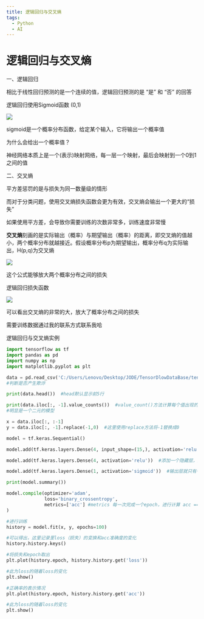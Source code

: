```yaml
---
title: 逻辑回归与交叉熵
tags:
  - Python
  - AI
---
```


# 逻辑回归与交叉熵

一、逻辑回归

相比于线性回归预测的是一个连续的值，逻辑回归预测的是 “是” 和 “否” 的回答

逻辑回归使用Sigmoid函数  (0,1)

![](\JODE-HRK.github.io\assets\image\sigmoid1.png)

sigmoid是一个概率分布函数，给定某个输入，它将输出一个概率值

为什么会给出一个概率值？

神经网络本质上是一个(表示)映射网络，每一层一个映射，最后会映射到一个0到1之间的值



二、交叉熵

平方差惩罚的是与损失为同一数量级的情形

而对于分类问题，使用交叉熵损失函数会更为有效，交叉熵会输出一个更大的“损失”

如果使用平方差，会导致你需要训练的次数非常多，训练速度非常慢

**交叉熵**刻画的是实际输出（概率）与期望输出（概率）的距离，即交叉熵的值越小，两个概率分布就越接近。假设概率分布p为期望输出，概率分布q为实际输出，H(p,q)为交叉熵

![](\JODE-HRK.github.io\assets\image\交叉熵.png)

这个公式能够放大两个概率分布之间的损失



逻辑回归损失函数

![](\JODE-HRK.github.io\assets\image\逻辑回归损失函数.png)

可以看出交叉熵的非常的大，放大了概率分布之间的损失





需要训练数据通过我的联系方式联系我哈

逻辑回归与交叉熵实例

```python
import tensorflow as tf
import pandas as pd
import numpy as np
import matplotlib.pyplot as plt

data = pd.read_csv('C:/Users/Lenovo/Desktop/JODE/TensorDlowDataBase/tensorflow入门与实战-基础部分数据集/credit-a.csv')
#判断是否产生欺诈

print(data.head())  #head默认显示前5行

print(data.iloc[:, -1].value_counts())  #value_count()方法计算每个值出现的个数
#明显是一个二元的模型

x = data.iloc[:, :-1]
y = data.iloc[:, -1].replace(-1,0)  #这里使用replace方法将-1替换成0

model = tf.keras.Sequential()

model.add(tf.keras.layers.Dense(4, input_shape=(15,), activation='relu'))  #输入的数据是前15列数据

model.add(tf.keras.layers.Dense(4, activation='relu'))  #添加一个隐藏层，此时不需要在设定输入的shape，会自己判断

model.add(tf.keras.layers.Dense(1, activation='sigmoid'))  #输出层就只有一维  逻辑回归一定在最后一层使用sigmoid函数

print(model.summary())

model.compile(optimizer='adam',
              loss='binary_crossentropy',
              metrics=['acc'] #metrics 每一次完成一个epoch，进行计算 acc == 正确率， 还可以计算损失情况
)

#进行训练
history = model.fit(x, y, epochs=100)

#可以得出，这里记录里loss（损失）的变换和acc准确度的变化
history.history.keys()

#将损失和epoch取出
plt.plot(history.epoch, history.history.get('loss'))

#此为loss的随着loss的变化
plt.show()

#正确率的表示情况
plt.plot(history.epoch, history.history.get('acc'))

#此为loss的随着loss的变化
plt.show()
```

